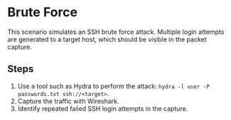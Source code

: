 # Brute Force

This scenario simulates an SSH brute force attack. Multiple login attempts are generated to a target host, which should be visible in the packet capture.

## Steps
1. Use a tool such as Hydra to perform the attack: `hydra -l user -P passwords.txt ssh://<target>`.
2. Capture the traffic with Wireshark.
3. Identify repeated failed SSH login attempts in the capture.
